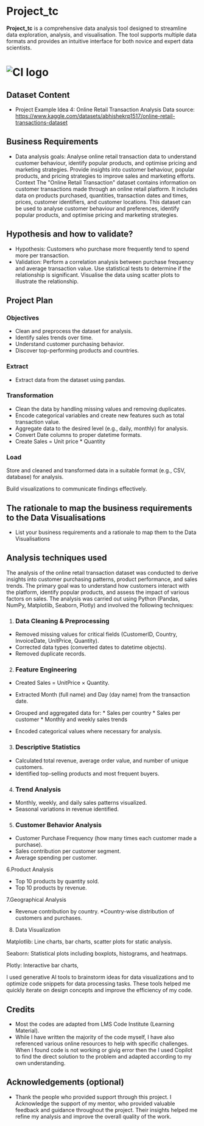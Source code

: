 # Project_tc

**Project_tc** is a comprehensive data analysis tool designed to streamline data exploration, analysis, and visualisation. The tool supports multiple data formats and provides an intuitive interface for both novice and expert data scientists.

# ![CI logo](https://codeinstitute.s3.amazonaws.com/fullstack/ci_logo_small.png)


## Dataset Content
* Project Example Idea 4: Online Retail Transaction Analysis
Data source: https://www.kaggle.com/datasets/abhishekrp1517/online-retail-transactions-dataset 







## Business Requirements
* Data analysis goals: Analyse online retail transaction data to understand customer behaviour, identify popular products, and optimise pricing and marketing strategies. Provide insights into customer behaviour, popular products, and pricing strategies to improve sales and marketing efforts.
Context
The "Online Retail Transaction" dataset contains information on customer transactions made through an online retail platform. It includes data on products purchased, quantities, transaction dates and times, prices, customer identifiers, and customer locations. This dataset can be used to analyse customer behaviour and preferences, identify popular products, and optimise pricing and marketing strategies.


## Hypothesis and how to validate?
* Hypothesis: Customers who purchase more frequently tend to spend more per transaction.
* Validation:   Perform a correlation analysis between purchase frequency and average transaction value. Use statistical tests to determine if the relationship is significant. Visualise the data using scatter plots to illustrate the relationship.      



## Project Plan

### Objectives
* Clean and preprocess the dataset for analysis.
* Identify sales trends over time.
* Understand customer purchasing behavior.
* Discover top-performing products and countries.
### Extract
* Extract data from the dataset using pandas.
### Transformation
* Clean the data by handling missing values and removing duplicates.
* Encode categorical variables and create new features such as total transaction value.
* Aggregate data to the desired level (e.g., daily, monthly) for analysis.
* Convert Date columns to proper datetime formats.
* Create Sales = Unit price * Quantity
### Load
Store and cleaned and transformed data in a suitable format (e.g., CSV, database) for analysis.

Build visualizations to communicate findings effectively.

## The rationale to map the business requirements to the Data Visualisations
* List your business requirements and a rationale to map them to the Data Visualisations

## Analysis techniques used
The analysis of the online retail transaction dataset was conducted to derive insights into customer purchasing patterns, product performance, and sales trends. The primary goal was to understand how customers interact with the platform, identify popular products, and assess the impact of various factors on sales.
The analysis was carried out using Python (Pandas, NumPy, Matplotlib, Seaborn, Plotly) and involved the following techniques:

1. ### Data Cleaning & Preprocessing

*   Removed missing values for critical fields (CustomerID, Country, InvoiceDate, UnitPrice, Quantity).
*   Corrected data types (converted dates to datetime objects).
*    Removed duplicate records.

2. ### Feature Engineering

*   Created Sales = UnitPrice × Quantity.
*   Extracted Month (full name) and Day (day name) from the transaction date.
*  Grouped and aggregated data for:
               * Sales per country
               * Sales per customer
               * Monthly and weekly sales trends



* Encoded categorical values where necessary for analysis.

3. ### Descriptive Statistics

* Calculated total revenue, average order value, and number of unique customers.
* Identified top-selling products and most frequent buyers.

4. ### Trend Analysis

* Monthly, weekly, and daily sales patterns visualized.
* Seasonal variations in revenue identified.

5. ### Customer Behavior Analysis
* Customer Purchase Frequency (how many times each customer made a purchase).
* Sales contribution per customer segment.
* Average spending per customer.

6.Product Analysis

* Top 10 products by quantity sold.
* Top 10 products by revenue.

7.Geographical Analysis

* Revenue contribution by country.
*Country-wise distribution of customers and purchases.

8. Data Visualization

Matplotlib: Line charts, bar charts, scatter plots for static analysis.

Seaborn: Statistical plots including boxplots, histograms, and heatmaps.

Plotly: Interactive bar charts, 

I used generative AI tools to brainstorm ideas for data visualizations and to optimize code snippets for data processing tasks. These tools helped me quickly iterate on design concepts and improve the efficiency of my code.





## Credits 

* Most the codes are adapted from LMS Code Institute (Learning Material). 
* While I have written the majority of the code myself, I have also referenced various online resources to help with specific challenges.
When I found code is not working or givig error then the I used Copilot to find the direct solution to the problem and adapted according to my own understanding. 




## Acknowledgements (optional)
* Thank the people who provided support through this project.
I Acknowledge the support of my mentor, who provided valuable feedback and guidance throughout the project. Their insights helped me refine my analysis and improve the overall quality of the work.